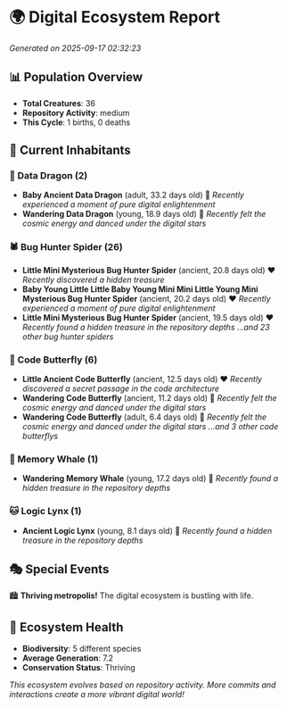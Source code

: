 # 🌍 Digital Ecosystem Report
*Generated on 2025-09-17 02:32:23*

## 📊 Population Overview
- **Total Creatures**: 36
- **Repository Activity**: medium
- **This Cycle**: 1 births, 0 deaths

## 👥 Current Inhabitants

### 🐉 Data Dragon (2)
- **Baby Ancient Data Dragon** (adult, 33.2 days old) 💛
  *Recently experienced a moment of pure digital enlightenment*
- **Wandering Data Dragon** (young, 18.9 days old) 💚
  *Recently felt the cosmic energy and danced under the digital stars*

### 🕷️ Bug Hunter Spider (26)
- **Little Mini Mysterious Bug Hunter Spider** (ancient, 20.8 days old) ❤️
  *Recently discovered a hidden treasure*
- **Baby Young Little Little Baby Young Mini Mini Little Young Mini Mysterious Bug Hunter Spider** (ancient, 20.2 days old) ❤️
  *Recently experienced a moment of pure digital enlightenment*
- **Little Mini Mysterious Bug Hunter Spider** (ancient, 19.5 days old) ❤️
  *Recently found a hidden treasure in the repository depths*
  *...and 23 other bug hunter spiders*

### 🦋 Code Butterfly (6)
- **Little Ancient Code Butterfly** (ancient, 12.5 days old) ❤️
  *Recently discovered a secret passage in the code architecture*
- **Wandering Code Butterfly** (ancient, 11.2 days old) 💛
  *Recently felt the cosmic energy and danced under the digital stars*
- **Wandering Code Butterfly** (adult, 6.4 days old) 💚
  *Recently felt the cosmic energy and danced under the digital stars*
  *...and 3 other code butterflys*

### 🐋 Memory Whale (1)
- **Wandering Memory Whale** (young, 17.2 days old) 💚
  *Recently found a hidden treasure in the repository depths*

### 🐱 Logic Lynx (1)
- **Ancient Logic Lynx** (young, 8.1 days old) 💚
  *Recently found a hidden treasure in the repository depths*

## 🎭 Special Events

🏙️ **Thriving metropolis!** The digital ecosystem is bustling with life.

## 🔬 Ecosystem Health
- **Biodiversity**: 5 different species
- **Average Generation**: 7.2
- **Conservation Status**: Thriving

*This ecosystem evolves based on repository activity. More commits and interactions create a more vibrant digital world!*